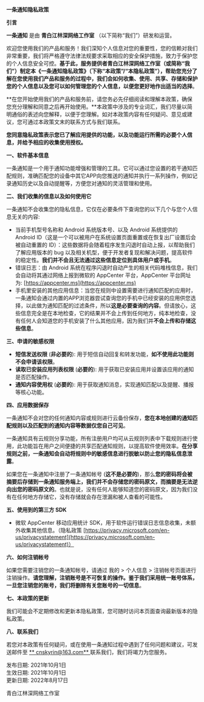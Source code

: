 **一条通知隐私政策**

**引言**

**一条通知** 是由 **青白江林深网络工作室** （以下简称“我们”）研发和运营。

欢迎您使用我们的产品和服务！我们深知个人信息对您的重要性，您的信赖对我们非常重要，我们将严格遵守法律法规要求采取相应的安全保护措施，致力于保护您的个人信息安全可控。**基于此，服务提供者青白江林深网络工作室（或简称“我们”）制定本《一条通知隐私政策》（下称“本政策”/“本隐私政策”），帮助您充分了解在您使用我们产品和服务的过程中，我们会如何收集、使用、共享、存储和保护您的个人信息以及您可以如何管理您的个人信息，以便您更好地作出适当的选择**。

**在您开始使用我们的产品和服务前，请您务必先仔细阅读和理解本政策，确保您充分理解和同意之后再开始使用。**本政策中涉及的专业词汇，我们尽量以简明通俗的表述向您解释，以便于您理解。如对本政策内容有任何疑问、意见或建议，您可通过本政策文末的联系方式与我们联系。

**您同意隐私政策表示您已了解应用提供的功能，以及功能运行所需的必要个人信息，并给予相应的收集使用授权。**

**一、软件基本信息**

一条通知是一个用于通知功能增强和管理的工具。它可以通过您设置的若干通知匹配规则，准确匹配您的设备中其它APP向您推送的通知并执行一系列操作，例如记录通知历史以及自动提醒等，方便您对通知的灵活管理和使用。

**二、我们收集的信息以及如何使用它**

一条通知不会收集您的隐私信息，它仅在必要条件下查询您的以下几个与您个人信息无关的内容:

- 当前手机型号名称和 Android 系统版本号、以及 Android 系统提供的 Android ID（这是一个可以被用户在系统设置页面重置或在恢复出厂设置后会被自动重置的 ID）：这些数据将会随着程序发生闪退时自动上报，以帮助我们了解应用版本的 bug 以及相关机型，便于开发者复现和解决问题，提高软件的稳定性。**我们并不会且无法通过这些信息定位到具体用户或手机**。
- 错误日志：由 Android 系统在程序闪退时自动产生的相关代码堆栈信息，我们会自动将其通过网络上报到微软的 AppCenter 平台，AppCenter 平台网址为:  [https://appcenter.ms](https://appcenter.ms)
- 手机里安装的其他应用信息：当您在规则中设置需要进行通知匹配的应用时，一条通知会通过内置的APP浏览器尝试查询您的手机中已经安装的应用供您选择，以此做为通知匹配的过滤条件，所以**这是必要查询的内容**。但请放心，这些信息完全是在本地检查，它的结果并不会上传到任何地方，纯本地检查，没有任何人会知道您的手机安装了什么其他应用，因为我们并**不会上传和存储这些信息**。

**三、申请的敏感权限**

- **短信发送权限** (**非必要的**): 用于短信自动回复和转发功能，**如不使用此功能则不会申请该权限**。
- **读取已安装应用列表权限** (**必要的**): 用于获取已安装应用并设置该应用的通知是否匹配操作。
- **通知内容使用权** (**必要的**): 用于获取通知消息，实现通知匹配以及提醒、播报等核心功能。

**四、应用数据保存**

一条通知不会对您的任何通知内容或规则进行云备份保存，**您在本地创建的通知匹配规则以及匹配到的通知内容等数据仅您自己可见**。

一条通知具有云规则分享功能，所有注册用户均可从云规则列表中下载规则进行使用，此功能旨在用户之间便捷的共享匹配通知规则，以提高软件使用效率。**在分享规则之前，一条通知会自动将规则中的敏感信息进行脱敏以防止您的隐私信息泄露**。

如果您在一条通知中注册了一条通知帐号 (**这不是必要的**)，那么**您的密码将会被摘要后存储到一条通知服务端上，我们并不会存储您的密码原文，而摘要是无法逆向出您的密码原文的**。也就是说，没有任何人能够知道您的密码原文，因为我们没有在任何地方存储它，没有存储就会存在泄漏和被人查看的可能性。

**五、使用到的第三方 SDK**

- 微软 AppCenter 移动应用统计 SDK，用于软件运行错误日志信息收集，未额外收集其他信息。（隐私政策 [https://privacy.microsoft.com/en-us/privacystatement](https://privacy.microsoft.com/en-us/privacystatement)）

**六、如何注销帐号**

如果您需要注销您的一条通知帐号，请通过 我的 > 个人信息 > 注销帐号页面进行注销操作。**请您理解，注销账号是不可恢复的操作。鉴于我们采用统一账号体系，一旦您注销您的账号，我们将删除有关您账号的一切信息**。

**七、本政策的更新**

我们可能会不定期修改和更新本隐私政策，您可随时访问本页面查询最新版本的隐私政策。

**八、联系我们**

若您对本政策有任何疑问，或在使用一条通知过程中遇到了任何问题和建议，可发送邮件至 <ins>** cnskyrin@163.com** </ins>  联系我们，我们将竭力为您服务。

发布日期:  2021年10月1日<br/>
生效日期:  2021年10月1日<br/>
更新日期:  2022年8月17日<br/>

青白江林深网络工作室
